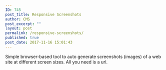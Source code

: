```yaml
---
ID: 745
post_title: Responsive Screenshots
author: CMS
post_excerpt: ""
layout: post
permalink: /responsive-screenshots/
published: true
post_date: 2017-11-16 15:01:43
---
```

Simple browser-based tool to auto generate screenshots (images) of a web site at different screen sizes. All you need is a url.